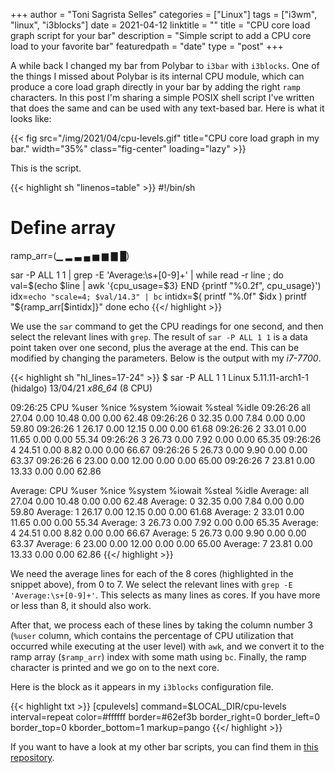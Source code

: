 +++
author = "Toni Sagrista Selles"
categories = ["Linux"]
tags = ["i3wm", "linux", "i3blocks"]
date = 2021-04-12
linktitle = ""
title = "CPU core load graph script for your bar"
description = "Simple script to add a CPU core load to your favorite bar"
featuredpath = "date"
type = "post"
+++

A while back I changed my bar from Polybar to `i3bar` with `i3blocks`. One of the things I missed about Polybar is its internal CPU module, which can produce a core load graph directly in your bar by adding the right `ramp` characters. In this post I'm sharing a simple POSIX shell script I've written that does the same and can be used with any text-based bar. Here is what it looks like:

{{< fig src="/img/2021/04/cpu-levels.gif" title="CPU core load graph in my bar." width="35%" class="fig-center" loading="lazy" >}}

<!--more-->

This is the script.

{{< highlight sh "linenos=table" >}}
#!/bin/sh

# Define array
ramp_arr=(▁ ▂ ▃ ▄ ▅ ▆ ▇ █)

sar -P ALL 1 1 | grep -E 'Average:\s+[0-9]+' | while read -r line ; do
    val=$(echo $line | awk '{cpu_usage=$3} END {printf "%0.2f", cpu_usage}')
    idx=`echo "scale=4; $val/14.3" | bc`
    intidx=$( printf "%.0f" $idx )
    printf "${ramp_arr[$intidx]}"
done
echo
{{</ highlight >}}

We use the `sar` command to get the CPU readings for one second, and then select the relevant lines with `grep`. The result of `sar -P ALL 1 1` is a data point taken over one second, plus the average at the end. This can be modified by changing the parameters. Below is the output with my *i7-7700*.

{{< highlight sh "hl_lines=17-24" >}}
$  sar -P ALL 1 1
Linux 5.11.11-arch1-1 (hidalgo) 	13/04/21 	_x86_64_	(8 CPU)

09:26:25        CPU     %user     %nice   %system   %iowait    %steal     %idle
09:26:26        all     27.04      0.00     10.48      0.00      0.00     62.48
09:26:26          0     32.35      0.00      7.84      0.00      0.00     59.80
09:26:26          1     26.17      0.00     12.15      0.00      0.00     61.68
09:26:26          2     33.01      0.00     11.65      0.00      0.00     55.34
09:26:26          3     26.73      0.00      7.92      0.00      0.00     65.35
09:26:26          4     24.51      0.00      8.82      0.00      0.00     66.67
09:26:26          5     26.73      0.00      9.90      0.00      0.00     63.37
09:26:26          6     23.00      0.00     12.00      0.00      0.00     65.00
09:26:26          7     23.81      0.00     13.33      0.00      0.00     62.86

Average:        CPU     %user     %nice   %system   %iowait    %steal     %idle
Average:        all     27.04      0.00     10.48      0.00      0.00     62.48
Average:          0     32.35      0.00      7.84      0.00      0.00     59.80
Average:          1     26.17      0.00     12.15      0.00      0.00     61.68
Average:          2     33.01      0.00     11.65      0.00      0.00     55.34
Average:          3     26.73      0.00      7.92      0.00      0.00     65.35
Average:          4     24.51      0.00      8.82      0.00      0.00     66.67
Average:          5     26.73      0.00      9.90      0.00      0.00     63.37
Average:          6     23.00      0.00     12.00      0.00      0.00     65.00
Average:          7     23.81      0.00     13.33      0.00      0.00     62.86
{{</ highlight >}}

We need the average lines for each of the 8 cores (highlighted in the snippet above), from 0 to 7. We select the relevant lines with `grep -E 'Average:\s+[0-9]+'`. This selects as many lines as cores. If you have more or less than 8, it should also work.

After that, we process each of these lines by taking the column number 3 (`%user` column, which contains the percentage of CPU utilization that occurred while executing at the user level) with `awk`, and we convert it to the ramp array (`$ramp_arr`) index with some math using `bc`. Finally, the ramp character is printed and we go on to the next core.

Here is the block as it appears in my `i3blocks` configuration file.

{{< highlight txt >}}
[cpulevels]
command=$LOCAL_DIR/cpu-levels
interval=repeat
color=#ffffff
border=#62ef3b
border_right=0
border_left=0
border_top=0
kborder_bottom=1
markup=pango
{{</ highlight >}}

If you want to have a look at my other bar scripts, you can find them in [this repository](https://gitlab.com/langurmonkey/dotfiles/-/tree/master/i3blocks/scripts).
